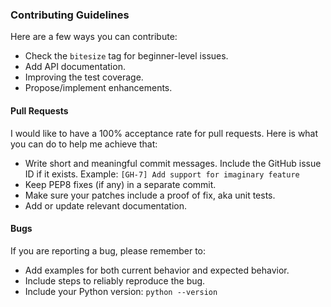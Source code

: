 ### Contributing Guidelines

Here are a few ways you can contribute:

- Check the `bitesize` tag for beginner-level issues.
- Add API documentation.
- Improving the test coverage.
- Propose/implement enhancements.

#### Pull Requests
I would like to have a 100% acceptance rate for pull requests. Here is what you can do to help me achieve that:

- Write short and meaningful commit messages. Include the GitHub issue ID if it exists.
  Example: `[GH-7] Add support for imaginary feature` 
- Keep PEP8 fixes (if any) in a separate commit.
- Make sure your patches include a proof of fix, aka unit tests.
- Add or update relevant documentation.

#### Bugs
If you are reporting a bug, please remember to:

- Add examples for both current behavior and expected behavior.
- Include steps to reliably reproduce the bug.
- Include your Python version: `python --version`

